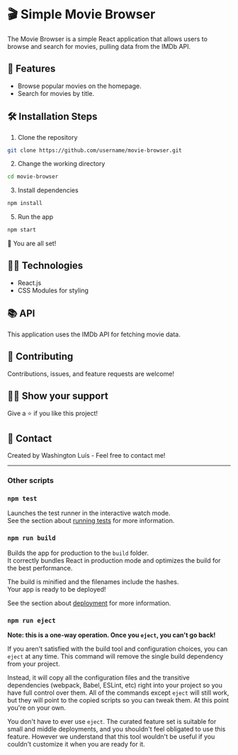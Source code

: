 # 🎬 Simple Movie Browser

The Movie Browser is a simple React application that allows users to browse and search for movies, pulling data from the IMDb API.

## 🌟 Features

- Browse popular movies on the homepage.
- Search for movies by title.

## 🛠️ Installation Steps

1. Clone the repository

```bash
git clone https://github.com/username/movie-browser.git
```

2. Change the working directory

```bash
cd movie-browser
```

3. Install dependencies

```bash
npm install
```

5. Run the app

```bash
npm start
```

🌟 You are all set!

## 👩‍💻 Technologies

- React.js
- CSS Modules for styling

## 📚 API

This application uses the IMDb API for fetching movie data.

## 🤝 Contributing

Contributions, issues, and feature requests are welcome!

## 👨‍🚀 Show your support

Give a ⭐️ if you like this project!

## 💌 Contact

Created by Washington Luís - Feel free to contact me!

---

### Other scripts

### `npm test`

Launches the test runner in the interactive watch mode.\
See the section about [running tests](https://facebook.github.io/create-react-app/docs/running-tests) for more information.

### `npm run build`

Builds the app for production to the `build` folder.\
It correctly bundles React in production mode and optimizes the build for the best performance.

The build is minified and the filenames include the hashes.\
Your app is ready to be deployed!

See the section about [deployment](https://facebook.github.io/create-react-app/docs/deployment) for more information.

### `npm run eject`

**Note: this is a one-way operation. Once you `eject`, you can't go back!**

If you aren't satisfied with the build tool and configuration choices, you can `eject` at any time. This command will remove the single build dependency from your project.

Instead, it will copy all the configuration files and the transitive dependencies (webpack, Babel, ESLint, etc) right into your project so you have full control over them. All of the commands except `eject` will still work, but they will point to the copied scripts so you can tweak them. At this point you're on your own.

You don't have to ever use `eject`. The curated feature set is suitable for small and middle deployments, and you shouldn't feel obligated to use this feature. However we understand that this tool wouldn't be useful if you couldn't customize it when you are ready for it.


